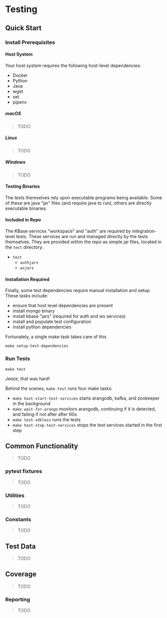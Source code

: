 # Testing

## Quick Start

### Install Prerequisites

#### Host System

Your host system requires the following host-level dependencies:

- Docker
- Python
- Java
- wget
- set
- pipenv

##### macOS

> TODO

##### Linux

> TODO

##### Windows

> TODO


#### Testing Binaries

The tests themselves rely upon executable programs being available. Some of these are java "jar" files  (and require java to run), others are directly executable binaries.

#### Included in Repo

The KBase services "workspace" and "auth" are required by integration-level tests. These services are run and managed directly by the tests themselves. They are provided within the repo as simple jar files, located in the `test` directory:

- `test`
  - `authjars`
  - `wsjars`

#### Installation Required

Finally, some test dependencies require manual installation and setup. These tasks include:

- ensure that host level dependencies are present
- install mongo binary
- install kbase "jars" (required for auth and ws services)
- install and populate test configuration
- install python dependencies

Fortunately, a single make task takes care of this

```shell
make setup-test-dependencies
```

### Run Tests

```shell
make test
```

Jeeze, that was hard!

Behind the scenes, `make test` runs four make tasks:

- `make host-start-test-services` starts arangodb, kafka, and zookeeper in the background
- `make wait-for-arango` monitors arangodb, continuing if it is detected, and failing if not after after 60s 
- `make test-sdkless` runs the tests
- `make host-stop-test-services` stops the test services started in the first step
    
## Common Functionality

> TODO
 
### pytest fixtures

> TODO

### Utilities

> TODO

### Constants

> TODO

## Test Data

> TODO

## Coverage

> TODO

### Reporting

> TODO

